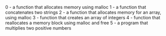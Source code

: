 0 - a function that allocates memory using malloc
1 - a function that concatenates two strings
2 - a function that allocates memory for an array, using malloc
3 - function that creates an array of integers
4 - function that reallocates a memory block using malloc and free
5 - a program that multiplies two positive numbers
